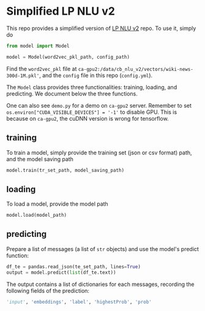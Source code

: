 # Simplified LP NLU v2

This repo provides a simplified version of [LP NLU v2](https://lpgithub.dev.lprnd.net/BotCentral/cb_nlu_v2) repo. To use it, simply do

```python
from model import Model

model = Model(word2vec_pkl_path, config_path)
```

Find the `word2vec_pkl` file at `ca-gpu2:/data/cb_nlu_v2/vectors/wiki-news-300d-1M.pkl'`, and the `config` file in this repo (`config.yml`).

The `Model` class provides three functionalities: training, loading, and predicting. We document below the three functions. 

One can also see `demo.py` for a demo on `ca-gpu2` server. Remember to set `os.environ["CUDA_VISIBLE_DEVICES"] = '-1'`  to disable GPU. This is because on `ca-gpu2`, the cuDNN version is wrong for tensorflow.

## training

To train a model, simply provide the training set (json or csv format) path, and the model saving path

```python
model.train(tr_set_path, model_saving_path)
```

## loading

To load a model, provide the model path

```python
model.load(model_path)
```

## predicting

Prepare a list of messages (a list of `str` objects) and use the model's predict function:

```python
df_te = pandas.read_json(te_set_path, lines=True)
output = model.predict(list(df_te.text))
```

The output contains a list of dictionaries for each messages, recording the following fields of the prediction:

```python
'input', 'embeddings', 'label', 'highestProb', 'prob'
```

